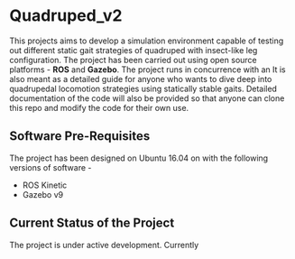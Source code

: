# Quadruped_v2

This projects aims to develop a simulation environment capable of testing out different static gait strategies of quadruped with insect-like leg configuration.  The project has been carried out using open source platforms - **ROS** and **Gazebo**.
The project runs in concurrence with an 
 It is also meant as a detailed guide for anyone who wants to dive deep into quadrupedal locomotion strategies using statically stable gaits. Detailed documentation of the code will also be provided so that anyone can clone this repo and modify the code for their own use.

## Software Pre-Requisites
The project has been designed on Ubuntu 16.04 on  with the following versions of software - 

 - ROS Kinetic
 - Gazebo v9



## Current Status of the Project
The project is under active development. 
Currently 
<!--stackedit_data:
eyJoaXN0b3J5IjpbMTYwNDY5MDY3Ml19
-->
